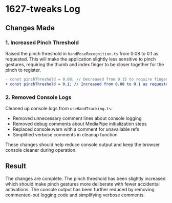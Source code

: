 # 1627-tweaks Log

## Changes Made

### 1. Increased Pinch Threshold

Raised the pinch threshold in `handPoseRecognition.ts` from 0.08 to 0.1 as requested. This will make the application slightly less sensitive to pinch gestures, requiring the thumb and index finger to be closer together for the pinch to register.

```diff
- const pinchThreshold = 0.08; // Decreased from 0.15 to require fingers to be closer together
+ const pinchThreshold = 0.1; // Increased from 0.08 to 0.1 as requested
```

### 2. Removed Console Logs

Cleaned up console logs from `useHandTracking.ts`:

- Removed unnecessary comment lines about console logging
- Removed debug comments about MediaPipe initialization steps
- Replaced console.warn with a comment for unavailable refs
- Simplified verbose comments in cleanup function

These changes should help reduce console output and keep the browser console cleaner during operation.

## Result

The changes are complete. The pinch threshold has been slightly increased which should make pinch gestures more deliberate with fewer accidental activations. The console output has been further reduced by removing commented-out logging code and simplifying verbose comments.
